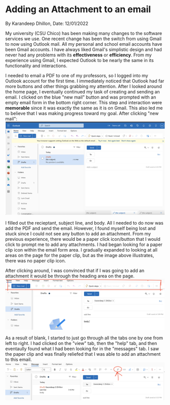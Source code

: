 # Adding an Attachment to an email
By Karandeep Dhillon, Date: 12/01/2022

My university (CSU Chico) has been making many changes to the software services we use. One recent change has been the switch from using Gmail to now using Outlook mail. All my personal and school email accounts have been Gmail accounts. I have always liked Gmail's simplistic design and had never had any problems with its **effectiveness** or **efficiency**. From my experience using Gmail, I expected Outlook to be nearly the same in its functionality and interactions.

I needed to email a PDF to one of my professors, so I logged into my Outlook account for the first time. I immediately noticed that Outlook had far more buttons and other things grabbing my attention. After I looked around the home page, I eventually continued my task of creating and sending an email. I clicked on the blue "new mail" button and was prompted with an empty email form in the bottom right corner. This step and interaction were **memorable** since it was exactly the same as it is on Gmail. This also led me to believe that I was making progress toward my goal. 
After clicking "new mail": 
![alt text](../assets/emailhome.png) 

I filled out the recieptant, subject line, and body. All I needed to do now was add the PDF and send the email. However, I found myself being lost and stuck since I could not see any button to add an attachment. From my previous experience, there would be a paper click icon/button that I would click to prompt me to add any attachments. I had began looking for a paper clip icon within the email form area. I gradually expanded to looking at all areas on the page for the paper clip, but as the image above illustrates, there was no paper clip icon. 

After clicking around, I was convinced that if I was going to add an attachment it would be through the heading area on the page. 
![alt text](../assets/mainarea.png) 

As a result of blank, I started to just go through all the tabs one by one from left to right. I had clicked on the "view" tab, then the "help" tab, and then eventaully found what I had been looking for in the "messages" tab. I saw the paper clip and was finally reliefed that I was able to add an attachment to this email. 
![alt text](../assets/paperclip.png)
